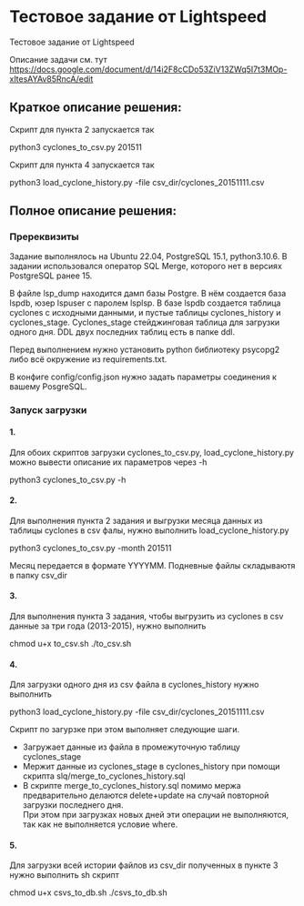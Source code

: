 # Тестовое задание от Lightspeed

Тестовое задание от Lightspeed

Описание задачи см. тут https://docs.google.com/document/d/14i2F8cCDo53ZiV13ZWq5I7t3MOp-xItesAYAv85RncA/edit

## Краткое описание решения:

Скрипт для пункта 2 запускается так

python3 cyclones_to_csv.py 201511

Скрипт для пункта 4 запускается так

python3 load_cyclone_history.py -file csv_dir/cyclones_20151111.csv

## Полное описание решения:

### Пререквизиты

Задание выполнялось на Ubuntu 22.04, PostgreSQL 15.1, python3.10.6. В задании использовался оператор SQL Merge, которого нет в версиях PostgreSQL ранее 15.

В файле lsp_dump находится дамп базы Postgre. В нём создается база lspdb, юзер lspuser с паролем lsplsp. В базе lspdb создается таблица cyclones с исходными данными,
и пустые таблицы cyclones_history и cyclones_stage. Cyclones_stage стейджинговая таблица для загрузки одного дня. DDL двух последних таблиц есть в папке ddl.

Перед выполнением нужно установить python библиотеку psycopg2 либо всё окружение из requirements.txt.

В конфиге config/config.json нужно задать параметры соединения к вашему PosgreSQL.


### Запуск загрузки

#### 1. 

Для обоих скриптов загрузки cyclones_to_csv.py, load_cyclone_history.py можно вывести описание их параметров через -h

python3 cyclones_to_csv.py -h

#### 2. 

Для выполнения пункта 2 задания и выгрузки месяца данных из таблицы cyclones в csv фалы, нужно выполнить load_cyclone_history.py

python3 cyclones_to_csv.py -month 201511

Месяц передается в формате YYYYMM. Подневные файлы складываютя в папку csv_dir

#### 3.

Для выполнения пункта 3 задания, чтобы выгрузить из cyclones в csv данные за три года (2013-2015), нужно  выполнить

chmod u+x to_csv.sh
./to_csv.sh

#### 4. 

Для загрузки одного дня из csv файла в cyclones_history нужно выполнить

python3 load_cyclone_history.py -file csv_dir/cyclones_20151111.csv

Скрипт по загурзке при этом выполняет следующие шаги.
* Загружает данные из файла в промежуточную таблицу cyclones_stage
* Мержит данные из cyclones_stage в cyclones_history при помощи скрипта slq/merge_to_cyclones_history.sql
* В скрипте merge_to_cyclones_history.sql помимо мержа предварительно делаются delete+update на случай повторной загрузки последнего дня.  
При этом при загрузках новых дней эти операции не выполняются, так как не выполняется условие where.

#### 5. 

Для загрузки всей истории файлов из csv_dir полученных в пункте 3 нужно выполнить sh скрипт

chmod u+x csvs_to_db.sh
./csvs_to_db.sh

